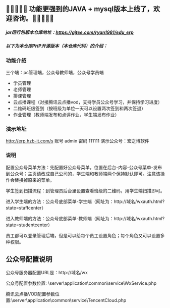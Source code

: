 ## 🌹🌹🌹🌹🌹 功能更强到的JAVA + mysql版本上线了，欢迎咨询。🌹🌹🌹🌹🌹
##### jar运行包版本仓库地址：https://gitee.com/ryan1981/edu_erp

##### 以下为本仓库PHP开源版本（本仓库代码）的介绍：

### 功能介绍
三个端：pc管理端，公众号教师端，公众号学员端
 - 学员管理
 - 老师管理
 - 排课管理
 - 云点播课程（对接腾讯云点播vod，支持学员公众号学习，并保持学习进度）
 - 二维码班级签到（按班级为单位一天可以设置两次签到和两次签退）
 - 作业管理（教师端发布和点评作业，学生端发布作业）

### 演示地址
http://erp.hzb-it.com/s
账号 admin
密码 111111
演示公众号：宏之博软件



### 说明

配置公众号菜单方法：先配置好公众号菜单，位置在后台-内容-公众号菜单-发布到公众号；主页请改成自己公司的，学生端和教师端两个保持默认即可。注意该操作会替换掉原来的菜单。

学生签到扫描流程：到管理员后台里设置查看班级的二维码，用学生端扫描即可。

进入学生端的方法：公众号底部菜单-学生端（网址为：http://域名/wxauth.html?state=staffcenter）

进入教师端的方法：公众号底部菜单-教师端（网址为：http://域名/wxauth.html?state=studentcenter）

员工都可以登录管理后端，但是可以给每个员工设置角色；每个角色又可以设置多种权限。

## 公众号配置说明

公众号服务器配置URL是：http://域名/wx

公众号配置参数位置: \server\application\common\service\WxService.php

腾讯云点播VOD配置参数位置:\server\application\common\service\TencentCloud.php